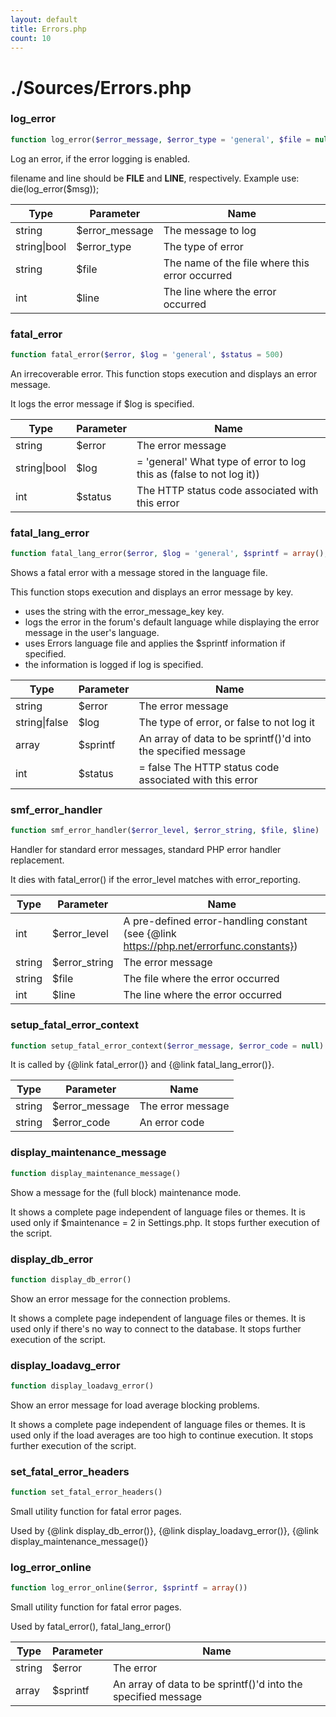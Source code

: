 ```yaml
---
layout: default
title: Errors.php
count: 10
---
```


# ./Sources/Errors.php

### log_error

```php
function log_error($error_message, $error_type = 'general', $file = null, $line = null)
```
Log an error, if the error logging is enabled.

filename and line should be __FILE__ and __LINE__, respectively.
Example use:
 die(log_error($msg));

Type|Parameter|Name
---|---|---
string|$error_message|The message to log
string&#124;bool|$error_type|The type of error
string|$file|The name of the file where this error occurred
int|$line|The line where the error occurred
### fatal_error

```php
function fatal_error($error, $log = 'general', $status = 500)
```
An irrecoverable error. This function stops execution and displays an error message.

It logs the error message if $log is specified.

Type|Parameter|Name
---|---|---
string|$error|The error message
string&#124;bool|$log|= 'general' What type of error to log this as (false to not log it))
int|$status|The HTTP status code associated with this error
### fatal_lang_error

```php
function fatal_lang_error($error, $log = 'general', $sprintf = array(), $status = 403)
```
Shows a fatal error with a message stored in the language file.

This function stops execution and displays an error message by key.
- uses the string with the error_message_key key.
- logs the error in the forum's default language while displaying the error
  message in the user's language.
- uses Errors language file and applies the $sprintf information if specified.
- the information is logged if log is specified.

Type|Parameter|Name
---|---|---
string|$error|The error message
string&#124;false|$log|The type of error, or false to not log it
array|$sprintf|An array of data to be sprintf()'d into the specified message
int|$status|= false The HTTP status code associated with this error
### smf_error_handler

```php
function smf_error_handler($error_level, $error_string, $file, $line)
```
Handler for standard error messages, standard PHP error handler replacement.

It dies with fatal_error() if the error_level matches with error_reporting.

Type|Parameter|Name
---|---|---
int|$error_level|A pre-defined error-handling constant (see {@link https://php.net/errorfunc.constants})
string|$error_string|The error message
string|$file|The file where the error occurred
int|$line|The line where the error occurred
### setup_fatal_error_context

```php
function setup_fatal_error_context($error_message, $error_code = null)
```
It is called by {@link fatal_error()} and {@link fatal_lang_error()}.



Type|Parameter|Name
---|---|---
string|$error_message|The error message
string|$error_code|An error code
### display_maintenance_message

```php
function display_maintenance_message()
```
Show a message for the (full block) maintenance mode.

It shows a complete page independent of language files or themes.
It is used only if $maintenance = 2 in Settings.php.
It stops further execution of the script.

### display_db_error

```php
function display_db_error()
```
Show an error message for the connection problems.

It shows a complete page independent of language files or themes.
It is used only if there's no way to connect to the database.
It stops further execution of the script.

### display_loadavg_error

```php
function display_loadavg_error()
```
Show an error message for load average blocking problems.

It shows a complete page independent of language files or themes.
It is used only if the load averages are too high to continue execution.
It stops further execution of the script.

### set_fatal_error_headers

```php
function set_fatal_error_headers()
```
Small utility function for fatal error pages.

Used by {@link display_db_error()}, {@link display_loadavg_error()},
{@link display_maintenance_message()}

### log_error_online

```php
function log_error_online($error, $sprintf = array())
```
Small utility function for fatal error pages.

Used by fatal_error(), fatal_lang_error()

Type|Parameter|Name
---|---|---
string|$error|The error
array|$sprintf|An array of data to be sprintf()'d into the specified message
